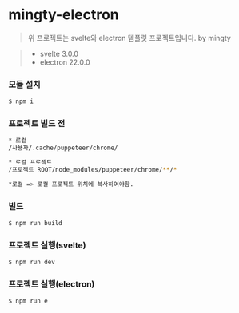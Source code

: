 # mingty-electron

> 위 프로젝트는 svelte와 electron 템플릿 프로젝트입니다. by mingty

> - svelte 3.0.0
> - electron 22.0.0

### 모듈 설치
``` sh
$ npm i
```

### 프로젝트 빌드 전
``` sh
* 로컬
/사용자/.cache/puppeteer/chrome/

* 로컬 프로젝트
/프로젝트 ROOT/node_modules/puppeteer/chrome/**/*

*로컬 => 로컬 프로젝트 위치에 복사하여야함.
```

### 빌드
``` sh
$ npm run build
```

### 프로젝트 실행(svelte)
``` sh
$ npm run dev
```

### 프로젝트 실행(electron)
``` sh
$ npm run e
```